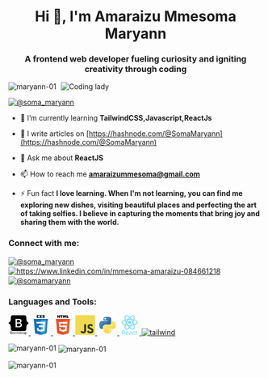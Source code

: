 <h1 align="center">Hi 👋, I'm Amaraizu Mmesoma Maryann</h1>
<h3 align="center">A frontend web developer fueling curiosity and igniting creativity through coding</h3>
<img src="https://user-images.githubusercontent.com/59734313/157189039-c09b3e38-9f42-42c0-ab54-14f1574190a7.gif" align="right" alt="Coding lady" width="400"/>
<p align="left"> <img src="https://komarev.com/ghpvc/?username=maryann-01&label=Profile%20views&color=0e75b6&style=flat" alt="maryann-01" /> </p>

<p align="left"> <a href="https://twitter.com/@soma_maryann" target="blank"><img src="https://img.shields.io/twitter/follow/soma_maryann?logo=twitter&style=for-the-badge" alt="@soma_maryann" /></a> </p>

- 🌱 I’m currently learning **TailwindCSS,Javascript,ReactJs**

- 📝 I write articles on [https://hashnode.com/@SomaMaryann](https://hashnode.com/@SomaMaryann)

- 💬 Ask me about **ReactJS**

- 📫 How to reach me **amaraizummesoma@gmail.com**

- ⚡ Fun fact **I love learning. When I'm not learning, you can find me exploring new dishes, visiting beautiful places and perfecting the art of taking selfies. I believe in capturing the moments that bring joy and sharing them with the world.**

<h3 align="left">Connect with me:</h3>
<p align="left">
<a href="https://twitter.com/@soma_maryann" target="blank"><img align="center" src="https://raw.githubusercontent.com/rahuldkjain/github-profile-readme-generator/master/src/images/icons/Social/twitter.svg" alt="@soma_maryann" height="30" width="40" /></a>
<a href="https://linkedin.com/in/https://www.linkedin.com/in/mmesoma-amaraizu-084661218" target="blank"><img align="center" src="https://raw.githubusercontent.com/rahuldkjain/github-profile-readme-generator/master/src/images/icons/Social/linked-in-alt.svg" alt="https://www.linkedin.com/in/mmesoma-amaraizu-084661218" height="30" width="40" /></a>
<a href="https://hashnode.com/@somamaryann" target="blank"><img align="center" src="https://raw.githubusercontent.com/rahuldkjain/github-profile-readme-generator/master/src/images/icons/Social/hashnode.svg" alt="@somamaryann" height="30" width="40" /></a>
</p>

<h3 align="left">Languages and Tools:</h3>
<p align="left"> <a href="https://getbootstrap.com" target="_blank" rel="noreferrer"> <img src="https://raw.githubusercontent.com/devicons/devicon/master/icons/bootstrap/bootstrap-plain-wordmark.svg" alt="bootstrap" width="40" height="40"/> </a> <a href="https://www.w3schools.com/css/" target="_blank" rel="noreferrer"> <img src="https://raw.githubusercontent.com/devicons/devicon/master/icons/css3/css3-original-wordmark.svg" alt="css3" width="40" height="40"/> </a> <a href="https://www.w3.org/html/" target="_blank" rel="noreferrer"> <img src="https://raw.githubusercontent.com/devicons/devicon/master/icons/html5/html5-original-wordmark.svg" alt="html5" width="40" height="40"/> </a> <a href="https://developer.mozilla.org/en-US/docs/Web/JavaScript" target="_blank" rel="noreferrer"> <img src="https://raw.githubusercontent.com/devicons/devicon/master/icons/javascript/javascript-original.svg" alt="javascript" width="40" height="40"/> </a> <a href="https://www.python.org" target="_blank" rel="noreferrer"> <img src="https://raw.githubusercontent.com/devicons/devicon/master/icons/python/python-original.svg" alt="python" width="40" height="40"/> </a> <a href="https://reactjs.org/" target="_blank" rel="noreferrer"> <img src="https://raw.githubusercontent.com/devicons/devicon/master/icons/react/react-original-wordmark.svg" alt="react" width="40" height="40"/> </a> <a href="https://tailwindcss.com/" target="_blank" rel="noreferrer"> <img src="https://www.vectorlogo.zone/logos/tailwindcss/tailwindcss-icon.svg" alt="tailwind" width="40" height="40"/> </a> </p>

<p><img align="left" src="https://github-readme-stats.vercel.app/api/top-langs?username=maryann-01&show_icons=true&locale=en&layout=compact" alt="maryann-01" /></p>

<p>&nbsp;<img align="center" src="https://github-readme-stats.vercel.app/api?username=maryann-01&show_icons=true&locale=en" alt="maryann-01" /></p>

<p><img align="center" src="https://github-readme-streak-stats.herokuapp.com/?user=maryann-01&" alt="maryann-01" /></p>

